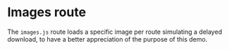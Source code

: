 # Images route

The `images.js` route loads a specific image per route simulating
a delayed download, to have a better appreciation of the purpose
of this demo.
